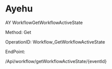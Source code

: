 #     Ayehu


AY WorkflowGetWorkflowActiveState

Method: Get

OperationID: Workflow_GetWorkflowActiveState

EndPoint:

/Api/workflow/getWorkflowActiveState/{eventId}
